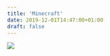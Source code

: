 ```yaml
---
title: 'Minecraft'
date: 2019-12-01T14:47:00+01:00
draft: false
---
```


[![](https://1.bp.blogspot.com/-EnpAQcJqeww/XePESY8eXlI/AAAAAAAABjw/rJNPloS5TyQcUpj_3oH6BocPCFL8Ah-ugCNcBGAsYHQ/s320/unnamed.png)](https://1.bp.blogspot.com/-EnpAQcJqeww/XePESY8eXlI/AAAAAAAABjw/rJNPloS5TyQcUpj_3oH6BocPCFL8Ah-ugCNcBGAsYHQ/s1600/unnamed.png)